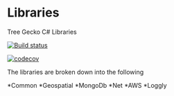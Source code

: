 Libraries
=========

Tree Gecko C# Libraries

[![Build status](https://ci.appveyor.com/api/projects/status/rksgpxbijxehdd3y/branch/master?svg=true)](https://ci.appveyor.com/project/brian-nelson/libraries/branch/master)

[![codecov](https://codecov.io/gh/TreeGecko/Libraries/branch/master/graph/badge.svg)](https://codecov.io/gh/TreeGecko/Libraries)

The libraries are broken down into the following

*Common
*Geospatial
*MongoDb
*Net
*AWS
*Loggly
